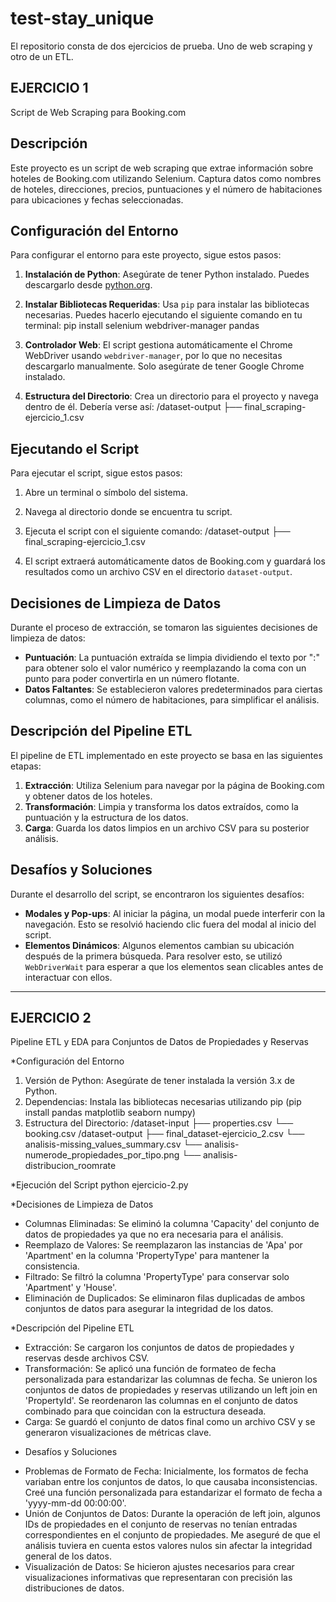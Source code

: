 # test-stay_unique
El repositorio consta de dos ejercicios de prueba. Uno de web scraping y otro de un ETL.
## EJERCICIO 1 
Script de Web Scraping para Booking.com

## Descripción
Este proyecto es un script de web scraping que extrae información sobre hoteles de Booking.com utilizando Selenium. Captura datos como nombres de hoteles, direcciones, precios, puntuaciones y el número de habitaciones para ubicaciones y fechas seleccionadas.

## Configuración del Entorno
Para configurar el entorno para este proyecto, sigue estos pasos:

1. **Instalación de Python**: Asegúrate de tener Python instalado. Puedes descargarlo desde [python.org](https://www.python.org/downloads/).

2. **Instalar Bibliotecas Requeridas**: Usa `pip` para instalar las bibliotecas necesarias. Puedes hacerlo ejecutando el siguiente comando en tu terminal:
    pip install selenium webdriver-manager pandas
    
3. **Controlador Web**: El script gestiona automáticamente el Chrome WebDriver usando `webdriver-manager`, por lo que no necesitas descargarlo manualmente. Solo asegúrate de tener Google Chrome instalado.

4. **Estructura del Directorio**: Crea un directorio para el proyecto y navega dentro de él. Debería verse así:
 /dataset-output
    ├── final_scraping-ejercicio_1.csv

## Ejecutando el Script
Para ejecutar el script, sigue estos pasos:

1. Abre un terminal o símbolo del sistema.
2. Navega al directorio donde se encuentra tu script.
3. Ejecuta el script con el siguiente comando:
/dataset-output
    ├── final_scraping-ejercicio_1.csv

4. El script extraerá automáticamente datos de Booking.com y guardará los resultados como un archivo CSV en el directorio `dataset-output`.

## Decisiones de Limpieza de Datos
Durante el proceso de extracción, se tomaron las siguientes decisiones de limpieza de datos:

- **Puntuación**: La puntuación extraída se limpia dividiendo el texto por ":" para obtener solo el valor numérico y reemplazando la coma con un punto para poder convertirla en un número flotante.
- **Datos Faltantes**: Se establecieron valores predeterminados para ciertas columnas, como el número de habitaciones, para simplificar el análisis.

## Descripción del Pipeline ETL
El pipeline de ETL implementado en este proyecto se basa en las siguientes etapas:

1. **Extracción**: Utiliza Selenium para navegar por la página de Booking.com y obtener datos de los hoteles.
2. **Transformación**: Limpia y transforma los datos extraídos, como la puntuación y la estructura de los datos.
3. **Carga**: Guarda los datos limpios en un archivo CSV para su posterior análisis.

## Desafíos y Soluciones
Durante el desarrollo del script, se encontraron los siguientes desafíos:

- **Modales y Pop-ups**: Al iniciar la página, un modal puede interferir con la navegación. Esto se resolvió haciendo clic fuera del modal al inicio del script.
- **Elementos Dinámicos**: Algunos elementos cambian su ubicación después de la primera búsqueda. Para resolver esto, se utilizó `WebDriverWait` para esperar a que los elementos sean clicables antes de interactuar con ellos.

--------------------------------------------------------------------------------------------------------------------------------------------------------
## EJERCICIO 2 
Pipeline ETL y EDA para Conjuntos de Datos de Propiedades y Reservas

*Configuración del Entorno
1. Versión de Python: Asegúrate de tener instalada la versión 3.x de Python.
2. Dependencias: Instala las bibliotecas necesarias utilizando pip (pip install pandas matplotlib seaborn numpy)
3. Estructura del Directorio:
/dataset-input
    ├── properties.csv
    └── booking.csv
/dataset-output
    ├── final_dataset-ejercicio_2.csv
    └── analisis-missing_values_summary.csv
    └── analisis-numerode_propiedades_por_tipo.png
    └── analisis-distribucion_roomrate

*Ejecución del Script
python ejercicio-2.py

*Decisiones de Limpieza de Datos
- Columnas Eliminadas: Se eliminó la columna 'Capacity' del conjunto de datos de propiedades ya que no era necesaria para el análisis.
- Reemplazo de Valores: Se reemplazaron las instancias de 'Apa' por 'Apartment' en la columna 'PropertyType' para mantener la consistencia.
- Filtrado: Se filtró la columna 'PropertyType' para conservar solo 'Apartment' y 'House'.
- Eliminación de Duplicados: Se eliminaron filas duplicadas de ambos conjuntos de datos para asegurar la integridad de los datos.

*Descripción del Pipeline ETL
- Extracción:
Se cargaron los conjuntos de datos de propiedades y reservas desde archivos CSV.
- Transformación:
Se aplicó una función de formateo de fecha personalizada para estandarizar las columnas de fecha.
Se unieron los conjuntos de datos de propiedades y reservas utilizando un left join en 'PropertyId'.
Se reordenaron las columnas en el conjunto de datos combinado para que coincidan con la estructura deseada.
- Carga:
Se guardó el conjunto de datos final como un archivo CSV y se generaron visualizaciones de métricas clave.

* Desafíos y Soluciones
- Problemas de Formato de Fecha: Inicialmente, los formatos de fecha variaban entre los conjuntos de datos, lo que causaba inconsistencias. Creé una función personalizada para estandarizar el formato de fecha a 'yyyy-mm-dd 00:00:00'.
- Unión de Conjuntos de Datos: Durante la operación de left join, algunos IDs de propiedades en el conjunto de reservas no tenían entradas correspondientes en el conjunto de propiedades. Me aseguré de que el análisis tuviera en cuenta estos valores nulos sin afectar la integridad general de los datos.
- Visualización de Datos: Se hicieron ajustes necesarios para crear visualizaciones informativas que representaran con precisión las distribuciones de datos.
